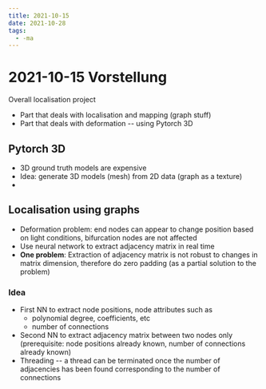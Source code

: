```yaml
---
title: 2021-10-15
date: 2021-10-28
tags:
  - -ma
---
```


# 2021-10-15 Vorstellung
Overall localisation project
* Part that deals with localisation and mapping (graph stuff)
* Part that deals with deformation -- using Pytorch 3D

## Pytorch 3D
* 3D ground truth models are expensive
* Idea: generate 3D models (mesh) from 2D data (graph as a texture)
* 
## Localisation using graphs
* Deformation problem: end nodes can appear to change position based on light conditions, bifurcation nodes are not affected
* Use neural network to extract adjacency matrix in real time
* **One problem**: Extraction of adjacency matrix is not robust to changes in matrix dimension, therefore do zero padding (as a partial solution to the problem)

### Idea
* First NN to extract node positions, node attributes such as
	* polynomial degree, coefficients, etc
	* number of connections
* Second NN to extract adjacency matrix between two nodes only (prerequisite: node positions already known, number of connections already known)
* Threading -- a thread can be terminated once the number of adjacencies has been found corresponding to the number of connections